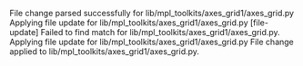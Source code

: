 File change parsed successfully for lib/mpl_toolkits/axes_grid1/axes_grid.py
Applying file update for lib/mpl_toolkits/axes_grid1/axes_grid.py
[file-update] Failed to find match for lib/mpl_toolkits/axes_grid1/axes_grid.py.
Applying file update for lib/mpl_toolkits/axes_grid1/axes_grid.py
File change applied to lib/mpl_toolkits/axes_grid1/axes_grid.py.
